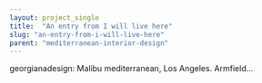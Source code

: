 ```yaml
---
layout: project_single
title:  "An entry from I will live here"
slug: "an-entry-from-i-will-live-here"
parent: "mediterranean-interior-design"
---
```

georgianadesign:  Malibu mediterranean, Los Angeles. Armfield...